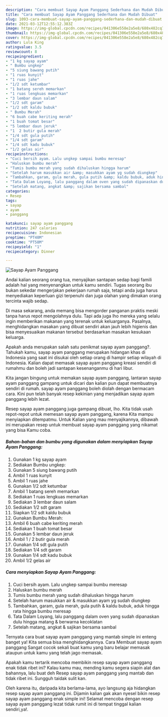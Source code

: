 ```yaml
---
description: "Cara membuat Sayap Ayam Panggang Sederhana dan Mudah Dibuat"
title: "Cara membuat Sayap Ayam Panggang Sederhana dan Mudah Dibuat"
slug: 1093-cara-membuat-sayap-ayam-panggang-sederhana-dan-mudah-dibuat
date: 2021-03-12T12:55:12.383Z
image: https://img-global.cpcdn.com/recipes/041306e558e2a5e8/680x482cq70/sayap-ayam-panggang-foto-resep-utama.jpg
thumbnail: https://img-global.cpcdn.com/recipes/041306e558e2a5e8/680x482cq70/sayap-ayam-panggang-foto-resep-utama.jpg
cover: https://img-global.cpcdn.com/recipes/041306e558e2a5e8/680x482cq70/sayap-ayam-panggang-foto-resep-utama.jpg
author: Lula King
ratingvalue: 3.5
reviewcount: 8
recipeingredient:
- "1 kg sayap ayam"
- " Bumbu ungkep"
- "5 siung bawang putih"
- "1 ruas kunyit"
- "1 ruas jahe"
- "1/2 sdt ketumbar"
- "1 batang sereh memarkan"
- "1 ruas lengkuas memarkan"
- "3 lembar daun salam"
- "1/2 sdt garam"
- "1/2 sdt kaldu bubuk"
- " Bumbu Merah"
- "6 buah cabe keriting merah"
- "1 buah tomat besar"
- "5 lembar daun jeruk"
- "1  2 butir gula merah"
- "1/4 sdt gula putih"
- "1/4 sdt garam"
- "1/4 sdt kadu bubuk"
- "1/2 gelas air"
recipeinstructions:
- "Cuci bersih ayam. Lalu ungkep sampai bumbu meresap"
- "Haluskan bumbu merah"
- "Tumis bumbu merah yang sudah dihaluskan hingga harum"
- "Setelah harum masukkan air &amp; masukkan ayam yg sudah diungkep"
- "Tambahkan, garam, gula merah, gula putih &amp; kaldu bubuk, aduk hingga rata hingga bumbu meresap"
- "Tata Dalam Loyang, lalu panggang dalam oven yang sudah dipanaskan dulu hingga matang &amp; berwarna kecoklatan"
- "Setelah matang, angkat &amp; sajikan bersama sambal"
categories:
- Resep
tags:
- sayap
- ayam
- panggang

katakunci: sayap ayam panggang 
nutrition: 247 calories
recipecuisine: Indonesian
preptime: "PT40M"
cooktime: "PT58M"
recipeyield: "1"
recipecategory: Dinner

---
```



![Sayap Ayam Panggang](https://img-global.cpcdn.com/recipes/041306e558e2a5e8/680x482cq70/sayap-ayam-panggang-foto-resep-utama.jpg)

Andai kalian seorang orang tua, menyajikan santapan sedap bagi famili adalah hal yang menyenangkan untuk kamu sendiri. Tugas seorang ibu bukan sekedar mengerjakan pekerjaan rumah saja, tetapi anda juga harus menyediakan keperluan gizi terpenuhi dan juga olahan yang dimakan orang tercinta wajib sedap.

Di masa  sekarang, anda memang bisa mengorder panganan praktis meski tanpa harus repot mengolahnya dulu. Tapi ada juga lho mereka yang selalu ingin memberikan makanan yang terenak untuk keluarganya. Pasalnya, menghidangkan masakan yang dibuat sendiri akan jauh lebih higienis dan bisa menyesuaikan makanan tersebut berdasarkan masakan kesukaan keluarga. 



Apakah anda merupakan salah satu penikmat sayap ayam panggang?. Tahukah kamu, sayap ayam panggang merupakan hidangan khas di Indonesia yang saat ini disukai oleh setiap orang di hampir setiap wilayah di Indonesia. Kalian dapat memasak sayap ayam panggang kreasi sendiri di rumahmu dan boleh jadi santapan kesenanganmu di hari libur.

Kita jangan bingung untuk memakan sayap ayam panggang, lantaran sayap ayam panggang gampang untuk dicari dan kalian pun dapat membuatnya sendiri di rumah. sayap ayam panggang boleh diolah dengan bermacam cara. Kini pun telah banyak resep kekinian yang menjadikan sayap ayam panggang lebih lezat.

Resep sayap ayam panggang juga gampang dibuat, lho. Kita tidak usah repot-repot untuk memesan sayap ayam panggang, karena Kita mampu menyiapkan ditempatmu. Untuk Kalian yang mau menyajikannya, dibawah ini merupakan resep untuk membuat sayap ayam panggang yang nikamat yang bisa Kamu coba.

<!--inarticleads1-->

##### Bahan-bahan dan bumbu yang digunakan dalam menyiapkan Sayap Ayam Panggang:

1. Gunakan 1 kg sayap ayam
1. Sediakan  Bumbu ungkep:
1. Gunakan 5 siung bawang putih
1. Ambil 1 ruas kunyit
1. Ambil 1 ruas jahe
1. Gunakan 1/2 sdt ketumbar
1. Ambil 1 batang sereh memarkan
1. Sediakan 1 ruas lengkuas memarkan
1. Sediakan 3 lembar daun salam
1. Sediakan 1/2 sdt garam
1. Siapkan 1/2 sdt kaldu bubuk
1. Gunakan  Bumbu Merah:
1. Ambil 6 buah cabe keriting merah
1. Sediakan 1 buah tomat besar
1. Gunakan 5 lembar daun jeruk
1. Ambil 1 / 2 butir gula merah
1. Gunakan 1/4 sdt gula putih
1. Sediakan 1/4 sdt garam
1. Gunakan 1/4 sdt kadu bubuk
1. Ambil 1/2 gelas air




<!--inarticleads2-->

##### Cara menyiapkan Sayap Ayam Panggang:

1. Cuci bersih ayam. Lalu ungkep sampai bumbu meresap
1. Haluskan bumbu merah
1. Tumis bumbu merah yang sudah dihaluskan hingga harum
1. Setelah harum masukkan air &amp; masukkan ayam yg sudah diungkep
1. Tambahkan, garam, gula merah, gula putih &amp; kaldu bubuk, aduk hingga rata hingga bumbu meresap
1. Tata Dalam Loyang, lalu panggang dalam oven yang sudah dipanaskan dulu hingga matang &amp; berwarna kecoklatan
1. Setelah matang, angkat &amp; sajikan bersama sambal




Ternyata cara buat sayap ayam panggang yang mantab simple ini enteng banget ya! Kita semua bisa menghidangkannya. Cara Membuat sayap ayam panggang Sangat cocok sekali buat kamu yang baru belajar memasak ataupun untuk kamu yang telah jago memasak.

Apakah kamu tertarik mencoba membikin resep sayap ayam panggang enak tidak ribet ini? Kalau kamu mau, mending kamu segera siapin alat dan bahannya, lalu buat deh Resep sayap ayam panggang yang mantab dan tidak ribet ini. Sungguh taidak sulit kan. 

Oleh karena itu, daripada kita berlama-lama, ayo langsung aja hidangkan resep sayap ayam panggang ini. Dijamin kalian gak akan nyesel bikin resep sayap ayam panggang enak simple ini! Selamat mencoba dengan resep sayap ayam panggang lezat tidak rumit ini di tempat tinggal kalian sendiri,ya!.

